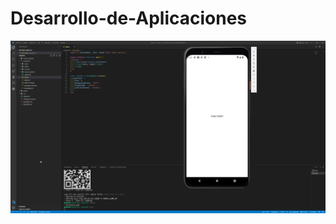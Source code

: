 # Desarrollo-de-Aplicaciones

![screenshot](https://github.com/pfornari/CHDA/blob/main/desafio1.png)
